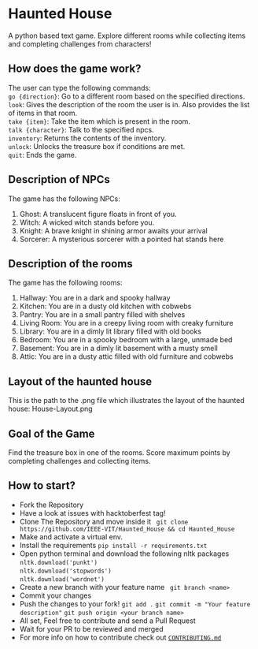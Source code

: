 # Haunted House
A python based text game. Explore different rooms while collecting items and completing challenges from characters!

## How does the game work?
The user can type the following commands:<br>
```go {direction}```: Go to a different room based on the specified directions.<br>
```look```: Gives the description of the room the user is in. Also provides the list of items in that room.<br>
```take {item}```: Take the item which is present in the room.<br>
```talk {character}```: Talk to the specified npcs.<br>
```inventory```: Returns the contents of the inventory.<br>
```unlock```: Unlocks the treasure box if conditions are met.<br>
```quit```: Ends the game.

## Description of NPCs
The game has the following NPCs:

1. Ghost: A translucent figure floats in front of you.
2. Witch: A wicked witch stands before you.
3. Knight: A brave knight in shining armor awaits your arrival
4. Sorcerer: A mysterious sorcerer with a pointed hat stands here

## Description of the rooms
The game has the following rooms:

1. Hallway: You are in a dark and spooky hallway
2. Kitchen: You are in a dusty old kitchen with cobwebs
3. Pantry: You are in a small pantry filled with shelves
4. Living Room: You are in a creepy living room with creaky furniture
5. Library: You are in a dimly lit library filled with old books
6. Bedroom: You are in a spooky bedroom with a large, unmade bed
7. Basement: You are in a dimly lit basement with a musty smell
8. Attic: You are in a dusty attic filled with old furniture and cobwebs 

## Layout of the haunted house
This is the path to the .png file which illustrates the layout of the haunted house: House-Layout.png

## Goal of the Game
Find the treasure box in one of the rooms. Score maximum points by completing challenges and collecting items.

## How to start?

- Fork the Repository
- Have a look at issues with hacktoberfest tag!
- Clone The Repository and move inside it 
``` git clone https://github.com/IEEE-VIT/Haunted_House && cd Haunted_House```
- Make and activate a virtual env.
- Install the requirements ```pip install -r requirements.txt```
- Open python terminal and download the following nltk packages <br>
```nltk.download('punkt')```<br>
```nltk.download('stopwords')```<br>
```nltk.download('wordnet')```<br>
- Create a new branch with your feature name
``` git branch <name>```
- Commit your changes
- Push the changes to your fork!
``` git add . ```
```git commit -m "Your feature description"```
```git push origin <your branch name>```
- All set, Feel free to contribute and send a Pull Request
- Wait for your PR to be reviewed and merged
- For more info on how to contribute check out <a href="https://github.com/IEEE-VIT/Haunted_House/blob/main/CONTRIBUTING.md">```CONTRIBUTING.md```</a>

